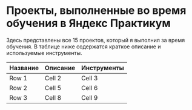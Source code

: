 # Проекты, выполненные во время обучения в Яндекс Практикум

Здесь представлены все 15 проектов, который я выполнил за время обучения. В таблице ниже содержатся краткое описание и используемые инструменты.



| **Название** | **Описание** | **Инструменты** |
|----------|----------|----------|
| Row 1    | Cell 2   | Cell 3   |
| Row 2    | Cell 5   | Cell 6   |
| Row 3    | Cell 8   | Cell 9   |
